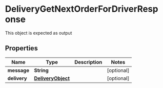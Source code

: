

# DeliveryGetNextOrderForDriverResponse

This object is expected as output
## Properties

Name | Type | Description | Notes
------------ | ------------- | ------------- | -------------
**message** | **String** |  |  [optional]
**delivery** | [**DeliveryObject**](DeliveryObject.md) |  |  [optional]



